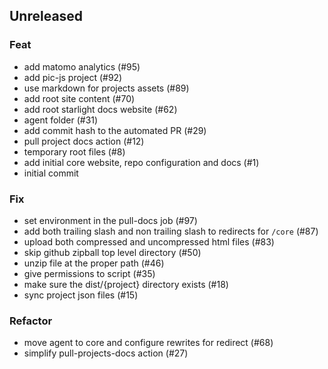 ## Unreleased

### Feat

- add matomo analytics (#95)
- add pic-js project (#92)
- use markdown for projects assets (#89)
- add root site content (#70)
- add root starlight docs website (#62)
- agent folder (#31)
- add commit hash to the automated PR (#29)
- pull project docs action (#12)
- temporary root files (#8)
- add initial core website, repo configuration and docs (#1)
- initial commit

### Fix

- set environment in the pull-docs job (#97)
- add both trailing slash and non trailing slash to redirects for `/core` (#87)
- upload both compressed and uncompressed html files (#83)
- skip github zipball top level directory (#50)
- unzip file at the proper path (#46)
- give permissions to script (#35)
- make sure the dist/{project} directory exists (#18)
- sync project json files (#15)

### Refactor

- move agent to core and configure rewrites for redirect (#68)
- simplify pull-projects-docs action (#27)
